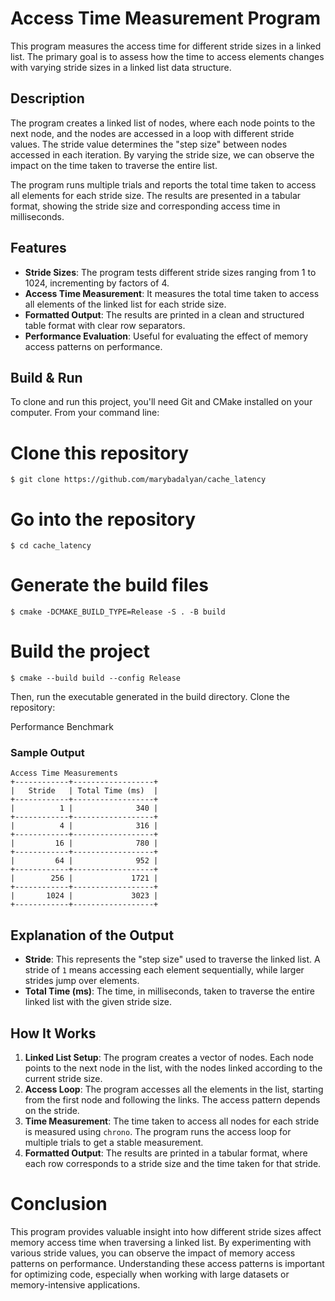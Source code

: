 # Access Time Measurement Program

This program measures the access time for different stride sizes in a linked list. The primary goal is to assess how the time to access elements changes with varying stride sizes in a linked list data structure.

## Description

The program creates a linked list of nodes, where each node points to the next node, and the nodes are accessed in a loop with different stride values. The stride value determines the "step size" between nodes accessed in each iteration. By varying the stride size, we can observe the impact on the time taken to traverse the entire list.

The program runs multiple trials and reports the total time taken to access all elements for each stride size. The results are presented in a tabular format, showing the stride size and corresponding access time in milliseconds.

## Features

- **Stride Sizes**: The program tests different stride sizes ranging from 1 to 1024, incrementing by factors of 4.
- **Access Time Measurement**: It measures the total time taken to access all elements of the linked list for each stride size.
- **Formatted Output**: The results are printed in a clean and structured table format with clear row separators.
- **Performance Evaluation**: Useful for evaluating the effect of memory access patterns on performance.

## Build & Run
To clone and run this project, you'll need Git and CMake installed on your computer. From your command line:

# Clone this repository
```$ git clone https://github.com/marybadalyan/cache_latency```

# Go into the repository
```$ cd cache_latency```

# Generate the build files
```$ cmake -DCMAKE_BUILD_TYPE=Release -S . -B build```

# Build the project
```$ cmake --build build --config Release```

Then, run the executable generated in the build directory. Clone the repository:

Performance Benchmark
### Sample Output

```
Access Time Measurements
+------------+------------------+
|   Stride   | Total Time (ms)  |
+------------+------------------+
|          1 |              340 |
+------------+------------------+
|          4 |              316 |
+------------+------------------+
|         16 |              780 |
+------------+------------------+
|         64 |              952 |
+------------+------------------+
|        256 |             1721 |
+------------+------------------+
|       1024 |             3023 |
+------------+------------------+
```

## Explanation of the Output

- **Stride**: This represents the "step size" used to traverse the linked list. A stride of `1` means accessing each element sequentially, while larger strides jump over elements.
- **Total Time (ms)**: The time, in milliseconds, taken to traverse the entire linked list with the given stride size.

## How It Works

1. **Linked List Setup**: The program creates a vector of nodes. Each node points to the next node in the list, with the nodes linked according to the current stride size.
2. **Access Loop**: The program accesses all the elements in the list, starting from the first node and following the links. The access pattern depends on the stride.
3. **Time Measurement**: The time taken to access all nodes for each stride is measured using `chrono`. The program runs the access loop for multiple trials to get a stable measurement.
4. **Formatted Output**: The results are printed in a tabular format, where each row corresponds to a stride size and the time taken for that stride.

# Conclusion
This program provides valuable insight into how different stride sizes affect memory access time when traversing a linked list. By experimenting with various stride values, you can observe the impact of memory access patterns on performance. Understanding these access patterns is important for optimizing code, especially when working with large datasets or memory-intensive applications.
